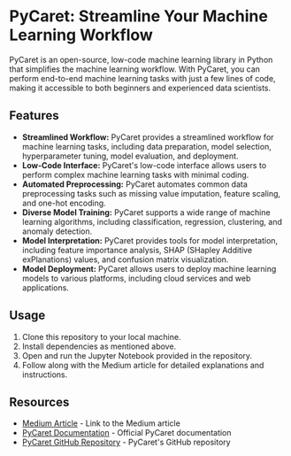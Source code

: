 # PyCaret: Streamline Your Machine Learning Workflow
PyCaret is an open-source, low-code machine learning library in Python that simplifies the machine learning workflow. With PyCaret, you can perform end-to-end machine learning tasks with just a few lines of code, making it accessible to both beginners and experienced data scientists.

## Features

- **Streamlined Workflow:** PyCaret provides a streamlined workflow for machine learning tasks, including data preparation, model selection, hyperparameter tuning, model evaluation, and deployment.
- **Low-Code Interface:** PyCaret's low-code interface allows users to perform complex machine learning tasks with minimal coding.
- **Automated Preprocessing:** PyCaret automates common data preprocessing tasks such as missing value imputation, feature scaling, and one-hot encoding.
- **Diverse Model Training:** PyCaret supports a wide range of machine learning algorithms, including classification, regression, clustering, and anomaly detection.
- **Model Interpretation:** PyCaret provides tools for model interpretation, including feature importance analysis, SHAP (SHapley Additive exPlanations) values, and confusion matrix visualization.
- **Model Deployment:** PyCaret allows users to deploy machine learning models to various platforms, including cloud services and web applications.


## Usage
1. Clone this repository to your local machine.
2. Install dependencies as mentioned above.
3. Open and run the Jupyter Notebook provided in the repository.
4. Follow along with the Medium article for detailed explanations and instructions.

## Resources
- [Medium Article](https://medium.com/@sabagul/democratizing-machine-learning-with-pycaret-a-low-code-approach-95e9efc496f9) - Link to the Medium article
- [PyCaret Documentation](https://pycaret.org/) - Official PyCaret documentation
- [PyCaret GitHub Repository](https://github.com/pycaret/pycaret) - PyCaret's GitHub repository



